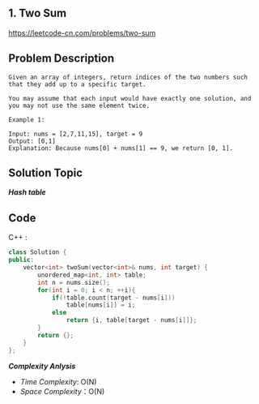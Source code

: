 ## 1. Two Sum

https://leetcode-cn.com/problems/two-sum

## Problem Description

```
Given an array of integers, return indices of the two numbers such that they add up to a specific target.

You may assume that each input would have exactly one solution, and you may not use the same element twice.

Example 1:

Input: nums = [2,7,11,15], target = 9
Output: [0,1]
Explanation: Because nums[0] + nums[1] == 9, we return [0, 1].

```
## Solution Topic
***Hash table***

## Code

C++ :

```cpp
class Solution {
public:
    vector<int> twoSum(vector<int>& nums, int target) {
        unordered_map<int, int> table;
        int n = nums.size();
        for(int i = 0; i < n; ++i){
            if(!table.count(target - nums[i]))
                table[nums[i]] = i;
            else
                return {i, table[target - nums[i]]};
        }
        return {};
    }
};
```

**_Complexity Anlysis_**

- _Time Complexity_: O(N)
- _Space Complexity_：O(N)
